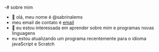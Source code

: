 -# sobre mim
- 👋 olá, meu nome é @sabrinalems
- meu email de contato é [email](lemes.sabrina@escola.pr.gov.br)
- 🌱 eu estou interessada em aprender sobre mim e programas novas linguagens
- eu estou atualizando um programa recentemente para o idioma javaScript e Scratch




